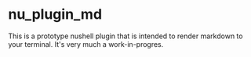 # nu_plugin_md

This is a prototype nushell plugin that is intended to render markdown to your terminal. It's very much a work-in-progres.
